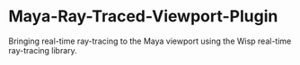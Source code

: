 # Maya-Ray-Traced-Viewport-Plugin
Bringing real-time ray-tracing to the Maya viewport using the Wisp real-time ray-tracing library.
